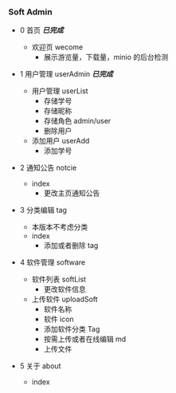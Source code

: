 ### Soft Admin

- 0 首页 **_已完成_**

  - 欢迎页 wecome 
    - 展示游览量，下载量，minio 的后台检测

- 1 用户管理 userAdmin **_已完成_**

  - 用户管理 userList 
    - 存储学号
    - 存储昵称
    - 存储角色 admin/user
    - 删除用户
  - 添加用户 userAdd
    - 添加学号

- 2 通知公告 notcie

  - index
    - 更改主页通知公告

- 3 分类编辑 tag

  - 本版本不考虑分类
  - index
    - 添加或者删除 tag

- 4 软件管理 software

  - 软件列表 softList
    - 更改软件信息
  - 上传软件 uploadSoft
    - 软件名称
    - 软件 icon
    - 添加软件分类 Tag
    - 按需上传或者在线编辑 md
    - 上传文件

- 5 关于 about

  - index
